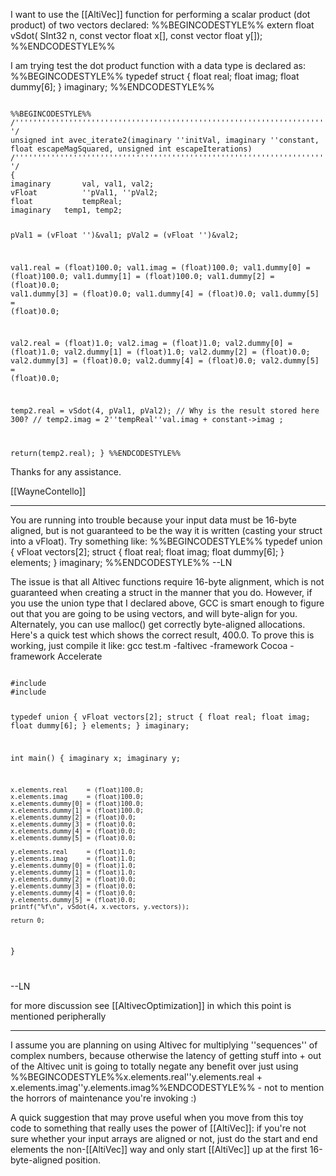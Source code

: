 I want to use the [[AltiVec]] function for performing a scalar product (dot product) of two vectors declared:
%%BEGINCODESTYLE%%
extern float vSdot(
   SInt32 n,
   const vector float x[],
   const vector float y[]);
%%ENDCODESTYLE%%

I am trying test the dot product function with a data type is declared as:
%%BEGINCODESTYLE%%
typedef struct {
	float	real;
	float	imag;
	float	dummy[6];
} imaginary;
%%ENDCODESTYLE%%

<code>
%%BEGINCODESTYLE%%
/''''''''''''''''''''''''''''''''''''''''''''''''''''''''''''''''''''''/
unsigned int avec_iterate2(imaginary ''initVal, imaginary ''constant, float escapeMagSquared, unsigned int escapeIterations)
/''''''''''''''''''''''''''''''''''''''''''''''''''''''''''''''''''''''/
{
imaginary		val, val1, val2;
vFloat			''pVal1, ''pVal2;
float			tempReal;
imaginary	temp1, temp2;

pVal1 = (vFloat   '')&val1;
pVal2 = (vFloat   '')&val2;
	
val1.real		= (float)100.0;
val1.imag		= (float)100.0;
val1.dummy[0]	= (float)100.0;
val1.dummy[1]	= (float)100.0;
val1.dummy[2]	= (float)0.0;
val1.dummy[3]	= (float)0.0;
val1.dummy[4]	= (float)0.0;
val1.dummy[5]	= (float)0.0;

val2.real		= (float)1.0; 
val2.imag		= (float)1.0;
val2.dummy[0]	= (float)1.0;
val2.dummy[1]	= (float)1.0;
val2.dummy[2]	= (float)0.0;
val2.dummy[3]	= (float)0.0;
val2.dummy[4]	= (float)0.0;
val2.dummy[5]	= (float)0.0;


temp2.real = vSdot(4, pVal1, pVal2); // Why is the result stored here 300? //
temp2.imag = 2''tempReal''val.imag + constant->imag ; 

return(temp2.real);
}
%%ENDCODESTYLE%%
</code>

Thanks for any assistance.

[[WayneContello]]


----

You are running into trouble because your input data must be 16-byte aligned, but is not guaranteed to be the way it is written (casting your struct into a vFloat).  Try something like:
%%BEGINCODESTYLE%%
typedef union {
       vFloat vectors[2];
       struct {
              float	real;
              float	imag;
              float	dummy[6];
	} elements;
} imaginary;
%%ENDCODESTYLE%%
--LN

The issue is that all Altivec functions require 16-byte alignment, which is not guaranteed when creating a struct in the manner that you do.  However, if you use the union type that I declared above, GCC is smart enough to figure out that you are going to be using vectors, and will byte-align for you.  Alternately, you can use malloc() get correctly byte-aligned allocations.  Here's a quick test which shows the correct result, 400.0.  To prove this is working, just compile it like: gcc test.m -faltivec -framework Cocoa -framework Accelerate

<code>
#include <Cocoa/Cocoa.h>
#include <Accelerate/Accelerate.h>

typedef union {
       vFloat vectors[2];
       struct {
              float	real;
              float	imag;
              float	dummy[6];
	} elements;
} imaginary;

int main()
{
	imaginary x;
	imaginary y;

	x.elements.real		= (float)100.0;
	x.elements.imag		= (float)100.0;
	x.elements.dummy[0]	= (float)100.0;
	x.elements.dummy[1]	= (float)100.0;
	x.elements.dummy[2]	= (float)0.0;
	x.elements.dummy[3]	= (float)0.0;
	x.elements.dummy[4]	= (float)0.0;
	x.elements.dummy[5]	= (float)0.0;

	y.elements.real		= (float)1.0; 
	y.elements.imag		= (float)1.0;
	y.elements.dummy[0]	= (float)1.0;
	y.elements.dummy[1]	= (float)1.0;
	y.elements.dummy[2]	= (float)0.0;
	y.elements.dummy[3]	= (float)0.0;
	y.elements.dummy[4]	= (float)0.0;
	y.elements.dummy[5]	= (float)0.0;
	printf("%f\n", vSdot(4, x.vectors, y.vectors));

	return 0;
}

</code>

--LN

for more discussion see [[AltivecOptimization]] in which this point is mentioned peripherally

----

I assume you are planning on using Altivec for multiplying ''sequences'' of complex numbers, because otherwise the latency of getting stuff into + out of the Altivec unit is going to totally negate any benefit over just using %%BEGINCODESTYLE%%x.elements.real''y.elements.real + x.elements.imag''y.elements.imag%%ENDCODESTYLE%% - not to mention the horrors of maintenance you're invoking :)

A quick suggestion that may prove useful when you move from this toy code to something that really uses the power of [[AltiVec]]: if you're not sure whether your input arrays are aligned or not, just do the start and end elements the non-[[AltiVec]] way and only start [[AltiVec]] up at the first 16-byte-aligned position.